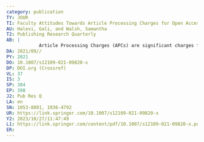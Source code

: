 ```yaml
---
category: publication
TY: JOUR
TI: Faculty Attitudes Towards Article Processing Charges for Open Access Articles
AU: Halevi, Gali, and Walsh, Samantha
T2: Publishing Research Quarterly
AB: |
            Article Processing Charges (APCs) are significant charges for publishing Open Access (OA), and have no accepted standards for authors to source the funds or negotiate the charges. While there is a growing body of literature exploring academic authors’ perceptions of OA publishing, there is little data on how authors pay for APCs. The aim of this study was to examine how authors prepare for and fund APCs, as well as their perceptions of these charges. In early 2021 the authors deployed a survey to Icahn School of Medicine at Mount Sinai faculty members via email. The survey was completed by 310 faculty, representing 10.6% of the active researcher population. Our findings show that about 50% of respondents include anticipated APC costs in grant applications, and that 16% of faculty will pay APCs using personal funds. Questions evaluating perception of APCs show that while the majority of respondents support the concept of Open Access, most believe that charges are too high and should not fall on authors.
DA: 2021/09//
PY: 2021
DO: 10.1007/s12109-021-09820-x
DP: DOI.org (Crossref)
VL: 37
IS: 3
SP: 384
EP: 398
J2: Pub Res Q
LA: en
SN: 1053-8801, 1936-4792
UR: https://link.springer.com/10.1007/s12109-021-09820-x
Y2: 2023/10/27/11:47:49
L1: https://link.springer.com/content/pdf/10.1007/s12109-021-09820-x.pdf
ER: 
---
```

